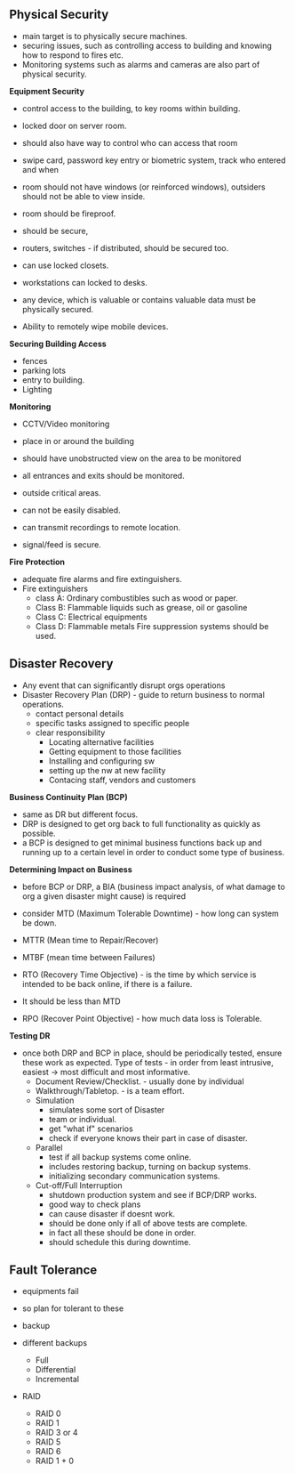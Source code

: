## Physical Security
- main target is to physically secure machines.
- securing issues, such as controlling access to building and knowing how to respond to fires etc.
- Monitoring systems such as alarms and cameras are also part of physical security.

**Equipment Security**
- control access to the building, to key rooms within building.
- locked door on server room.
- should also have way to control who can access that room

- swipe card, password key entry or biometric system, track who entered and when
- room should not have windows (or reinforced windows), outsiders should not be able to view inside.
- room should be fireproof.
- should be secure,

- routers, switches - if distributed, should be secured too.
- can use locked closets.
- workstations can locked to desks.
- any device, which is valuable or contains valuable data must be physically secured.
- Ability to remotely wipe mobile devices.


**Securing Building Access**
- fences
- parking lots
- entry to building.
- Lighting


**Monitoring**
- CCTV/Video monitoring
- place in or around the building
- should have unobstructed view on the area to be monitored
- all entrances and exits should be monitored.
- outside critical areas.
- can not be easily disabled.

- can transmit recordings to remote location.
- signal/feed is secure.


**Fire Protection**
- adequate fire alarms and fire extinguishers.
- Fire extinguishers
   - class A: Ordinary combustibles such as wood or paper.
   - Class B: Flammable liquids such as grease, oil or gasoline
   - Class C: Electrical equipments
   - Class D: Flammable metals
Fire suppression systems should be used.



## Disaster Recovery
- Any event that can significantly disrupt orgs operations
- Disaster Recovery Plan (DRP) - guide to return business to normal operations.
    - contact personal details
    - specific tasks assigned to specific people
    - clear responsibility
        - Locating alternative facilities
        - Getting equipment to those facilities
        - Installing and configuring sw
        - setting up the nw at new facility
        - Contacing staff, vendors and customers

**Business Continuity Plan (BCP)**
- same as DR but different focus.
- DRP is designed to get org back to full functionality as quickly as possible.
- a BCP is designed to get minimal business functions back up and running up to a certain level in order to conduct some type of business.


**Determining Impact on Business**
- before BCP or DRP, a BIA (business impact analysis, of what damage to org a given disaster might cause) is required
- consider MTD (Maximum Tolerable Downtime) - how long can system be down.
- MTTR (Mean time to Repair/Recover)
- MTBF (mean time between Failures)


- RTO (Recovery Time Objective) - is the time by which service is intended to be back online, if there is a failure.
- It should be less than MTD

- RPO (Recover Point Objective) - how much data loss is Tolerable.


**Testing DR**
- once both DRP and BCP in place, should be periodically tested, ensure these work as expected. Type of tests - in order from least intrusive, easiest -> most difficult and most informative.
    - Document Review/Checklist. - usually done by individual
    - Walkthrough/Tabletop. - is a team effort.
    - Simulation
      - simulates some sort of Disaster
      - team or individual.
      - get "what if" scenarios
      - check if everyone knows their part in case of disaster.
    - Parallel
      - test if all backup systems come online.
      - includes restoring backup, turning on backup systems.
      - initializing secondary communication systems.
    - Cut-off/Full Interruption
      - shutdown production system and see if BCP/DRP works.
      - good way to check plans
      - can cause disaster if doesnt work.
      - should be done only if all of above tests are complete.
      - in fact all these should be done in order.
      - should schedule this during downtime.


## Fault Tolerance

- equipments fail
- so plan for tolerant to these
- backup
- different backups
   - Full
   - Differential
   - Incremental

- RAID
  - RAID 0
  - RAID 1
  - RAID 3 or 4
  - RAID 5
  - RAID 6
  - RAID 1 + 0
  
